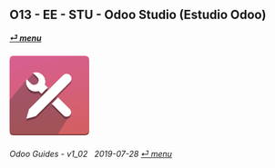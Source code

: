 ## O13 - EE - STU - Odoo Studio (Estudio Odoo)
#### [_&#x23CE; menu_](/en-us/o13/ee/en-us-o13-ee-guides_menu.md)  
### ![stu](/doc/img/web_studio.png)
	
###### Odoo Guides - v1_02 &nbsp; 2019-07-28  [_&#x23CE; menu_](/en-us/o13/ee/en-us-o13-ee-guides_menu.md)  
